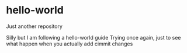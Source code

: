 # hello-world
Just another repository

Silly but I am following a hello-world guide
Trying once again, just to see what happen when you actually add cimmit changes
